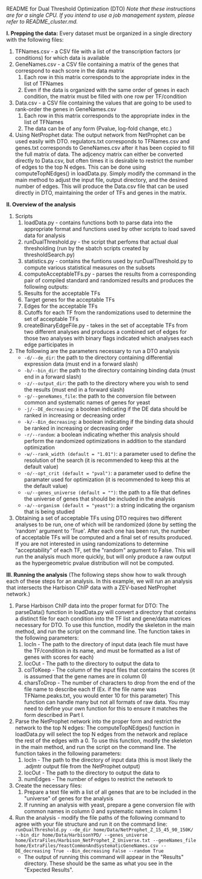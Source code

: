 README for Dual Threshold Optimization (DTO)
*Note that these instructions are for a single CPU. If you intend to use a job management system, please refer to README_cluster.md.*

**I. Prepping the data:**
Every dataset must be organized in a single directory with the following files:
1. TFNames.csv - a CSV file with a list of the transcription factors (or conditions) for which data is available
2. GeneNames.csv - a CSV file containing a matrix of the genes that correspond to each score in the data matrix
   1. Each row in this matrix corresponds to the appropriate index in the list of TFNames
   2. Even if the data is organized with the same order of genes in each condition, the matrix must be filled with one row per TF/condition
3. Data.csv - a CSV file containing the values that are going to be used to rank-order the genes in GeneNames.csv
   1. Each row in this matrix corresponds to the appropriate index in the list of TFNames
   2. The data can be of any form (Pvalue, log-fold change, etc.)
4. Using NetProphet data:
	The output network from NetProphet can be used easily with DTO. regulators.txt corresponds to TFNames.csv and genes.txt corresponds to GeneNames.csv after it has been copied to fill the full matrix of data. The adjcency matrix can either be converted directly to Data.csv, but often times it is desirable to restrict the number of edges to the top N edges. This can be done using computeTopNEdges() in loadData.py. Simply modify the command in the main method to adjust the input file, output directory, and the desired number of edges. This will produce the Data.csv file that can be used directly in DTO, maintaining the order of TFs and genes in the matrix. 

**II. Overview of the analysis**
1. Scripts
   1. loadData.py - contains functions both to parse data into the appropriate format and functions used by other scripts to load saved data for analysis
   2. runDualThreshold.py - the script that perfoms that actual dual thresholding (run by the sbatch scripts created by thresholdSearch.py)
   3. statistics.py - contains the funtions used by runDualThreshold.py to compute various statistical measures on the subsets
   4. computeAcceptableTFs.py - parses the results from a corresponding pair of compiled standard and randomized results and produces the following outputs:
    1. Results for the acceptable TFs 
    2. Target genes for the acceptable TFs
    3. Edges for the acceptable TFs
    4. Cutoffs for each TF from the randomizations used to determine the set of acceptable TFs
   5. createBinaryEdgeFile.py - takes in the set of acceptable TFs from two different analyses and produces a combined set of edges for those two analyses with binary flags indicated which analyses each edge participates in
2. The following are the parameters necessary to run a DTO analysis
   * `-d/--de_dir`: the path to the directory containing differential expression data (must end in a forward slash)
   * `-b/--bin_dir`: the path to the directory containing binding data (must end in a forward slash)
   * `-z/--output_dir`: the path to the directory where you wish to send the results (must end in a forward slash)
   * `-g/--geneNames_file`: the path to the conversion file between common and systematic names of genes for yeast
   * `-j/--DE_decreasing`: a boolean indicating if the DE data should be ranked in increasing or decreasing order
   * `-k/--Bin_decreasing`: a boolean indicating if the binding data should be ranked in increasing or decreasing order
   * `-r/--random`: a boolean indicating whether this analysis should perform the randomized optimizations in addition to the standard optimization
   * `-w/--rank_width (default = "1.01")`: a parameter used to define the resolution of the search (it is recommended to keep this at the default value)
   * `-o/--opt_crit (default = "pval")`: a parameter used to define the paramater used for optimization (it is recommended to keep this at the default value)
   * `-u/--genes_universe (default = "")`: the path to a file that defines the universe of genes that should be included in the analysis
   * `-a/--organism (default = "yeast")`: a string indicating the organism that is being studied
3. Obtaining a set of acceptable TFs using DTO requires two different analyses to be run, one of which will be randomized (done by setting the 'random' argument to 'True'. After each one has been run, the number of acceptable TFs will be computed and a final set of results produced. If you are not interested in using randomizations to determine "acceptability" of each TF, set the "random" argument to False. This will run the analysis much more quickly, but will only produce a raw output as the hypergeometric pvalue distribution will not be computed.

**III. Running the analysis** 
(The following steps show how to walk through each of these steps for an analysis. In this example, we will run an analysis that intersects the Harbison ChIP data with a ZEV-based NetProphet network.)
1. Parse Harbison ChIP data into the proper format for DTO:
	The parseData() function in loadData.py will convert a directory that contains a distinct file for each condition into the TF list and gene/data matrices necessary for DTO. To use this function, modify the skeleton in the main method, and run the script on the command line. The function takes in the following parameters:
   1. locIn - The path to the directory of input data (each file must have the TF/condition in its name, and must be formatted as a list of genes with scores for each)
   2. locOut - The path to the directory to output the data to
   3. colToKeep - The column of the input files that contains the scores (it is assumed that the gene names are in column 0)
   4. charsToDrop - The number of characters to drop from the end of the file name to describe each tf (Ex. if the file name was TFName.peaks.txt, you would enter 10 for this parameter)
This function can handle many but not all formats of raw data. You may need to define your own function for this to ensure it matches the form described in Part I.
2. Parse the NetProphet network into the proper form and restrict the network to the top N edges:
	The computeTopNEdges() function in loadData.py will select the top N edges from the network and replace the rest of the edges with a 0. To use this function, modify the skeleton in the main method, and run the script on the command line. The function takes in the following parameters:
   1. locIn - The path to the directory of input data (this is most likely the .adjmtr output file from the NetProphet output)
   2. locOut - The path to the directory to output the data to
   3. numEdges - The number of edges to restrict the network to
3. Create the necessary files:
   1. Prepare a text file with a list of all genes that are to be included in the "universe" of genes for the analysis
   2. If running an analysis with yeast, prepare a gene conversion file with common names in column 0 and systematic names in column 1
4. Run the analysis - modify the file paths of the following command to agree with your file structure and run it on the command line:
	`runDualThreshold.py --de_dir home/Data/NetProphet_Z_15_45_90_150K/ --bin_dir home/Data/HarbisonYPD/ --genes_universe home/ExtraFiles/Harbison_NetProphet_Z_Universe.txt --geneNames_file home/ExtraFiles/YeastCommonAndSystematicGeneNames.csv --DE_decreasing True --Bin_decreasing False --random True`
   * The output of running this command will appear in the "Results" directory. These should be the same as what you see in the "Expected Results".
